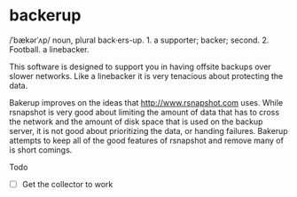 backerup
========

/ˈbækərˈʌp/ noun, plural back·ers-up. 1. a supporter; backer; second. 2. Football. a linebacker.

This software is designed to support you in having offsite backups over slower networks.  Like a linebacker it is very tenacious about protecting the data.

Bakerup improves on the ideas that http://www.rsnapshot.com uses.  While rsnapshot is very good about limiting the amount of data that has to cross the network and the amount of disk space that is used on the backup server, it is not good about prioritizing the data, or handing failures.  Bakerup attempts to keep all of the good features of rsnapshot and remove many of is short comings. 

Todo

- [ ] Get the collector to work
